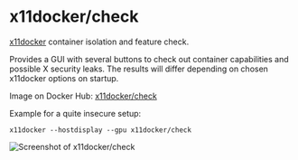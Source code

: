 # x11docker/check
[x11docker](https://github.com/mviereck/x11docker) container isolation and feature check.

Provides a GUI with several buttons to check out container capabilities and possible X security leaks.
The results will differ depending on chosen x11docker options on startup.

Image on Docker Hub: [x11docker/check](https://hub.docker.com/r/x11docker/check)

Example for a quite insecure setup: 
```
x11docker --hostdisplay --gpu x11docker/check
```

![Screenshot of x11docker/check](https://raw.githubusercontent.com/mviereck/x11docker/screenshots/screenshot-check.png?raw=true "Checking container isolation with x11docker/check")

